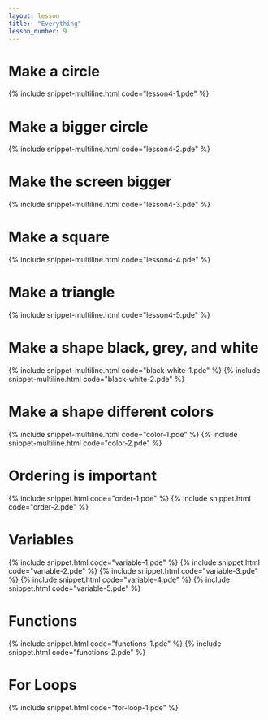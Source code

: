 ```yaml
---
layout: lesson
title:  "Everything"
lesson_number: 9
---
```


# Make a circle
{% include snippet-multiline.html code="lesson4-1.pde" %}

# Make a bigger circle
{% include snippet-multiline.html code="lesson4-2.pde" %}

# Make the screen bigger
{% include snippet-multiline.html code="lesson4-3.pde" %}

# Make a square
{% include snippet-multiline.html code="lesson4-4.pde" %}

# Make a triangle
{% include snippet-multiline.html code="lesson4-5.pde" %}

# Make a shape black, grey, and white
{% include snippet-multiline.html code="black-white-1.pde" %}
{% include snippet-multiline.html code="black-white-2.pde" %}

# Make a shape different colors
{% include snippet-multiline.html code="color-1.pde" %}
{% include snippet-multiline.html code="color-2.pde" %}

# Ordering is important
{% include snippet.html code="order-1.pde" %}
{% include snippet.html code="order-2.pde" %}

# Variables
{% include snippet.html code="variable-1.pde" %}
{% include snippet.html code="variable-2.pde" %}
{% include snippet.html code="variable-3.pde" %}
{% include snippet.html code="variable-4.pde" %}
{% include snippet.html code="variable-5.pde" %}

# Functions
{% include snippet.html code="functions-1.pde" %}
{% include snippet.html code="functions-2.pde" %}

# For Loops
{% include snippet.html code="for-loop-1.pde" %}
